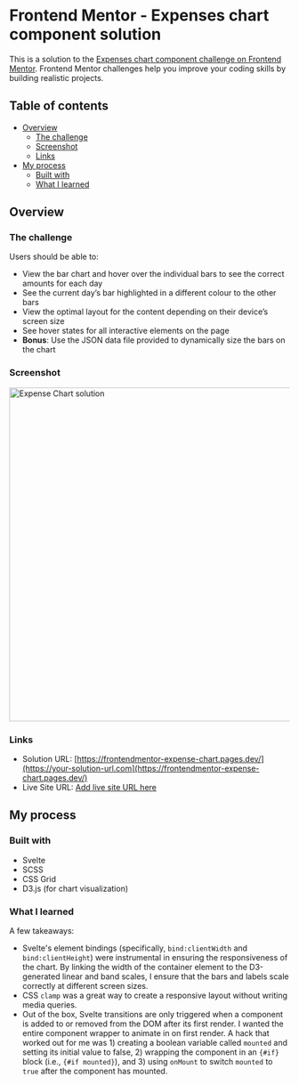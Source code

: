 # Frontend Mentor - Expenses chart component solution

This is a solution to the [Expenses chart component challenge on Frontend Mentor](https://www.frontendmentor.io/challenges/expenses-chart-component-e7yJBUdjwt). Frontend Mentor challenges help you improve your coding skills by building realistic projects. 

## Table of contents

- [Overview](#overview)
  - [The challenge](#the-challenge)
  - [Screenshot](#screenshot)
  - [Links](#links)
- [My process](#my-process)
  - [Built with](#built-with)
  - [What I learned](#what-i-learned)

## Overview

### The challenge

Users should be able to:

- View the bar chart and hover over the individual bars to see the correct amounts for each day
- See the current day’s bar highlighted in a different colour to the other bars
- View the optimal layout for the content depending on their device’s screen size
- See hover states for all interactive elements on the page
- **Bonus**: Use the JSON data file provided to dynamically size the bars on the chart

### Screenshot

<img width="600" alt="Expense Chart solution" src="https://github.com/nmill092/frontendmentor-expense-chart/assets/83549283/dedb56f0-0119-49e2-b711-b8c287cdafb1">

### Links

- Solution URL: [https://frontendmentor-expense-chart.pages.dev/](https://your-solution-url.com](https://frontendmentor-expense-chart.pages.dev/)
- Live Site URL: [Add live site URL here](https://your-live-site-url.com)

## My process

### Built with

- Svelte
- SCSS
- CSS Grid
- D3.js (for chart visualization)

### What I learned

A few takeaways: 
- Svelte's element bindings (specifically, `bind:clientWidth` and `bind:clientHeight`) were instrumental in ensuring the responsiveness of the chart. By linking the width of the container element to the D3-generated linear and band scales, I ensure that the bars and labels scale correctly at different screen sizes.
- CSS `clamp` was a great way to create a responsive layout without writing media queries.
- Out of the box, Svelte transitions are only triggered when a component is added to or removed from the DOM after its first render. I wanted the entire component wrapper to animate in on first render. A hack that worked out for me was 1) creating a boolean variable called `mounted` and setting its initial value to false, 2) wrapping the component in an `{#if}` block (i.e., `{#if mounted}`), and 3) using `onMount` to switch `mounted` to `true` after the component has mounted.
